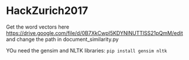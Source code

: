 # HackZurich2017

Get the word vectors here https://drive.google.com/file/d/0B7XkCwpI5KDYNlNUTTlSS21pQmM/edit and change the path in document_similarity.py 


YOu need the gensim and NLTK libraries: `pip install gensim nltk`
